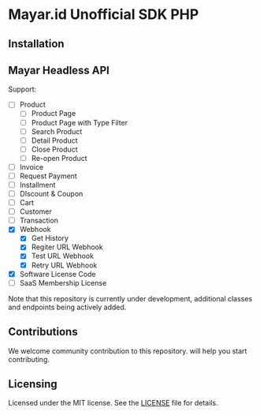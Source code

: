 # Mayar.id Unofficial SDK PHP

## Installation


## Mayar Headless API 

Support:

- [ ] Product
  - [ ] Product Page
  - [ ] Product Page with Type Filter
  - [ ] Search Product
  - [ ] Detail Product
  - [ ] Close Product
  - [ ] Re-open Product
- [ ] Invoice
- [ ] Request Payment
- [ ] Installment
- [ ] DIscount & Coupon
- [ ] Cart
- [ ] Customer
- [ ] Transaction
- [X] Webhook
  - [X] Get History
  - [X] Regiter URL Webhook
  - [X] Test URL Webhook
  - [X] Retry URL Webhook
- [X] Software License Code
- [ ] SaaS Membership License

Note that this repository is currently under development, additional classes and endpoints being actively added.

## Contributions

We welcome community contribution to this repository. will help you start contributing.

## Licensing

Licensed under the MIT license. See the [LICENSE](LICENSE) file for details.
